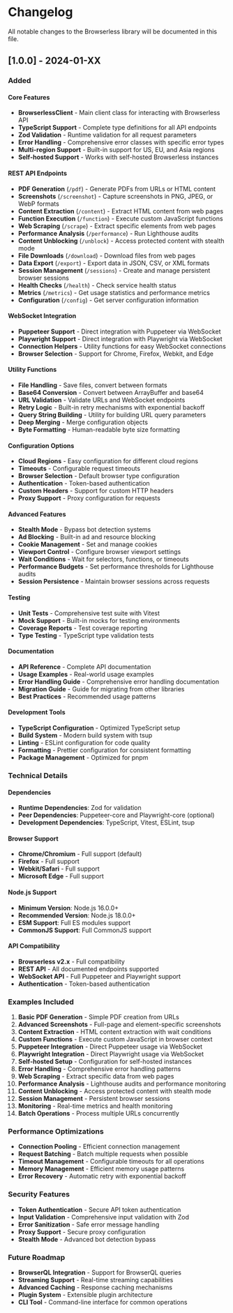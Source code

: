# Changelog

All notable changes to the Browserless library will be documented in this file.

## [1.0.0] - 2024-01-XX

### Added

#### Core Features
- **BrowserlessClient** - Main client class for interacting with Browserless API
- **TypeScript Support** - Complete type definitions for all API endpoints
- **Zod Validation** - Runtime validation for all request parameters
- **Error Handling** - Comprehensive error classes with specific error types
- **Multi-region Support** - Built-in support for US, EU, and Asia regions
- **Self-hosted Support** - Works with self-hosted Browserless instances

#### REST API Endpoints
- **PDF Generation** (`/pdf`) - Generate PDFs from URLs or HTML content
- **Screenshots** (`/screenshot`) - Capture screenshots in PNG, JPEG, or WebP formats
- **Content Extraction** (`/content`) - Extract HTML content from web pages
- **Function Execution** (`/function`) - Execute custom JavaScript functions
- **Web Scraping** (`/scrape`) - Extract specific elements from web pages
- **Performance Analysis** (`/performance`) - Run Lighthouse audits
- **Content Unblocking** (`/unblock`) - Access protected content with stealth mode
- **File Downloads** (`/download`) - Download files from web pages
- **Data Export** (`/export`) - Export data in JSON, CSV, or XML formats
- **Session Management** (`/sessions`) - Create and manage persistent browser sessions
- **Health Checks** (`/health`) - Check service health status
- **Metrics** (`/metrics`) - Get usage statistics and performance metrics
- **Configuration** (`/config`) - Get server configuration information

#### WebSocket Integration
- **Puppeteer Support** - Direct integration with Puppeteer via WebSocket
- **Playwright Support** - Direct integration with Playwright via WebSocket
- **Connection Helpers** - Utility functions for easy WebSocket connections
- **Browser Selection** - Support for Chrome, Firefox, Webkit, and Edge

#### Utility Functions
- **File Handling** - Save files, convert between formats
- **Base64 Conversion** - Convert between ArrayBuffer and base64
- **URL Validation** - Validate URLs and WebSocket endpoints
- **Retry Logic** - Built-in retry mechanisms with exponential backoff
- **Query String Building** - Utility for building URL query parameters
- **Deep Merging** - Merge configuration objects
- **Byte Formatting** - Human-readable byte size formatting

#### Configuration Options
- **Cloud Regions** - Easy configuration for different cloud regions
- **Timeouts** - Configurable request timeouts
- **Browser Selection** - Default browser type configuration
- **Authentication** - Token-based authentication
- **Custom Headers** - Support for custom HTTP headers
- **Proxy Support** - Proxy configuration for requests

#### Advanced Features
- **Stealth Mode** - Bypass bot detection systems
- **Ad Blocking** - Built-in ad and resource blocking
- **Cookie Management** - Set and manage cookies
- **Viewport Control** - Configure browser viewport settings
- **Wait Conditions** - Wait for selectors, functions, or timeouts
- **Performance Budgets** - Set performance thresholds for Lighthouse audits
- **Session Persistence** - Maintain browser sessions across requests

#### Testing
- **Unit Tests** - Comprehensive test suite with Vitest
- **Mock Support** - Built-in mocks for testing environments
- **Coverage Reports** - Test coverage reporting
- **Type Testing** - TypeScript type validation tests

#### Documentation
- **API Reference** - Complete API documentation
- **Usage Examples** - Real-world usage examples
- **Error Handling Guide** - Comprehensive error handling documentation
- **Migration Guide** - Guide for migrating from other libraries
- **Best Practices** - Recommended usage patterns

#### Development Tools
- **TypeScript Configuration** - Optimized TypeScript setup
- **Build System** - Modern build system with tsup
- **Linting** - ESLint configuration for code quality
- **Formatting** - Prettier configuration for consistent formatting
- **Package Management** - Optimized for pnpm

### Technical Details

#### Dependencies
- **Runtime Dependencies**: Zod for validation
- **Peer Dependencies**: Puppeteer-core and Playwright-core (optional)
- **Development Dependencies**: TypeScript, Vitest, ESLint, tsup

#### Browser Support
- **Chrome/Chromium** - Full support (default)
- **Firefox** - Full support
- **Webkit/Safari** - Full support
- **Microsoft Edge** - Full support

#### Node.js Support
- **Minimum Version**: Node.js 16.0.0+
- **Recommended Version**: Node.js 18.0.0+
- **ESM Support**: Full ES modules support
- **CommonJS Support**: Full CommonJS support

#### API Compatibility
- **Browserless v2.x** - Full compatibility
- **REST API** - All documented endpoints supported
- **WebSocket API** - Full Puppeteer and Playwright support
- **Authentication** - Token-based authentication

### Examples Included

1. **Basic PDF Generation** - Simple PDF creation from URLs
2. **Advanced Screenshots** - Full-page and element-specific screenshots
3. **Content Extraction** - HTML content extraction with wait conditions
4. **Custom Functions** - Execute custom JavaScript in browser context
5. **Puppeteer Integration** - Direct Puppeteer usage via WebSocket
6. **Playwright Integration** - Direct Playwright usage via WebSocket
7. **Self-hosted Setup** - Configuration for self-hosted instances
8. **Error Handling** - Comprehensive error handling patterns
9. **Web Scraping** - Extract specific data from web pages
10. **Performance Analysis** - Lighthouse audits and performance monitoring
11. **Content Unblocking** - Access protected content with stealth mode
12. **Session Management** - Persistent browser sessions
13. **Monitoring** - Real-time metrics and health monitoring
14. **Batch Operations** - Process multiple URLs concurrently

### Performance Optimizations

- **Connection Pooling** - Efficient connection management
- **Request Batching** - Batch multiple requests when possible
- **Timeout Management** - Configurable timeouts for all operations
- **Memory Management** - Efficient memory usage patterns
- **Error Recovery** - Automatic retry with exponential backoff

### Security Features

- **Token Authentication** - Secure API token authentication
- **Input Validation** - Comprehensive input validation with Zod
- **Error Sanitization** - Safe error message handling
- **Proxy Support** - Secure proxy configuration
- **Stealth Mode** - Advanced bot detection bypass

### Future Roadmap

- **BrowserQL Integration** - Support for BrowserQL queries
- **Streaming Support** - Real-time streaming capabilities
- **Advanced Caching** - Response caching mechanisms
- **Plugin System** - Extensible plugin architecture
- **CLI Tool** - Command-line interface for common operations
